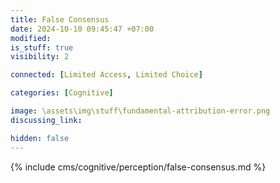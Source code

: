 ```yaml
---
title: False Consensus
date: 2024-10-10 09:45:47 +07:00
modified: 
is_stuff: true
visibility: 2

connected: [Limited Access, Limited Choice]

categories: [Cognitive]

image: \assets\img\stuff\fundamental-attribution-error.png
discussing_link: 

hidden: false
---
```


{% include cms/cognitive/perception/false-consensus.md %}